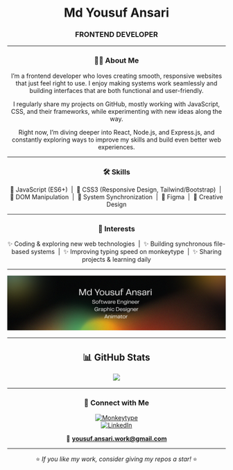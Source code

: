 <div align="center">

# Md Yousuf Ansari
### FRONTEND DEVELOPER

---

### 👨‍💻 About Me  
I’m a frontend developer who loves creating smooth, responsive websites that just feel right to use. I enjoy making systems work seamlessly and building interfaces that are both functional and user-friendly.

I regularly share my projects on GitHub, mostly working with JavaScript, CSS, and their frameworks, while experimenting with new ideas along the way.

Right now, I’m diving deeper into React, Node.js, and Express.js, and constantly exploring ways to improve my skills and build even better web experiences.

---

### 🛠 Skills  
<div>
  🔹 JavaScript (ES6+) &nbsp;|&nbsp; 
  🔹 CSS3 (Responsive Design, Tailwind/Bootstrap) &nbsp;|&nbsp;
  🔹 DOM Manipulation &nbsp;|&nbsp;
  🔹 System Synchronization &nbsp;|&nbsp;
  🔹 Figma &nbsp;|&nbsp;
  🔹 Creative Design
</div>

---

### 🎯 Interests  
<div>
  ✨ Coding & exploring new web technologies &nbsp;|&nbsp;
  ✨ Building synchronous file-based systems &nbsp;|&nbsp;
  ✨ Improving typing speed on monkeytype &nbsp;|&nbsp;
  ✨ Sharing projects & learning daily
</div>

---

<p align="center">
  <img src="linkedin-bg.png" alt="Md Yousuf Ansari Banner">
</p>

---

## 📊 GitHub Stats  
<p align="center">
  <img src="https://github-readme-stats.vercel.app/api/top-langs/?username=srcastt&layout=compact&theme=radical" height="165">
</p>

---

### 🔗 Connect with Me  

[![Monkeytype](https://img.shields.io/badge/Monkeytype-FFD700?style=for-the-badge&logo=monkeytype&logoColor=black)](https://monkeytype.com/profile/srcastt)  
[![LinkedIn](https://img.shields.io/badge/LinkedIn-0077B5?style=for-the-badge&logo=linkedin&logoColor=white)](https://www.linkedin.com/in/mohammad-yousuf-a406a123b/)  

📧 **yousuf.ansari.work@gmail.com**  

---

⭐ *If you like my work, consider giving my repos a star!* ⭐  

</div>
